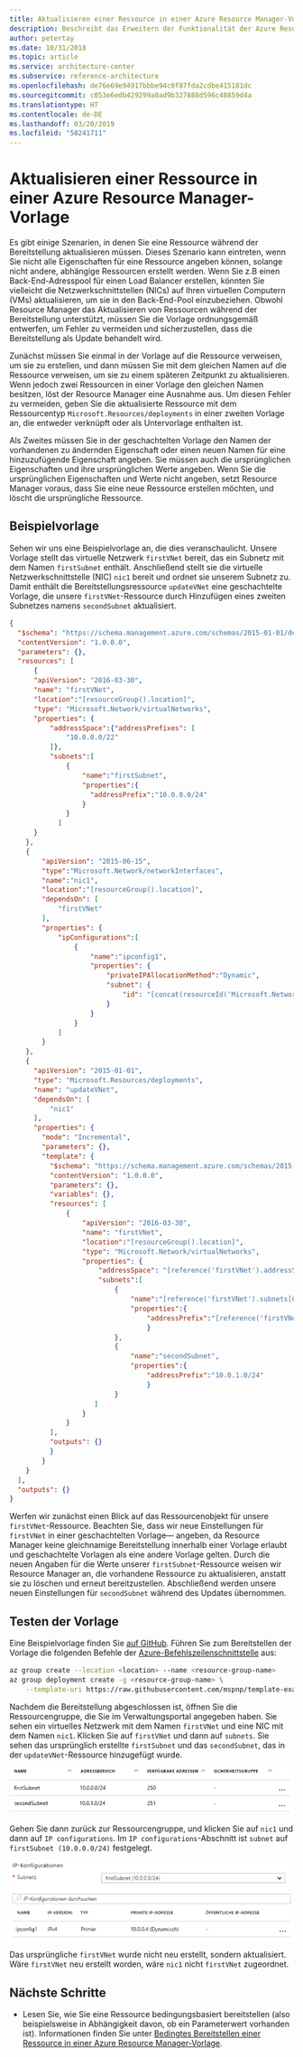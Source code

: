 ```yaml
---
title: Aktualisieren einer Ressource in einer Azure Resource Manager-Vorlage
description: Beschreibt das Erweitern der Funktionalität der Azure Resource Manager-Vorlagen zur Aktualisierung einer Ressource.
author: petertay
ms.date: 10/31/2018
ms.topic: article
ms.service: architecture-center
ms.subservice: reference-architecture
ms.openlocfilehash: de76e69e94917bbbe94c0f87fda2cdbe415181dc
ms.sourcegitcommit: c053e6edb429299a0ad9b327888d596c48859d4a
ms.translationtype: HT
ms.contentlocale: de-DE
ms.lasthandoff: 03/20/2019
ms.locfileid: "58241711"
---
```

# <a name="update-a-resource-in-an-azure-resource-manager-template"></a>Aktualisieren einer Ressource in einer Azure Resource Manager-Vorlage

Es gibt einige Szenarien, in denen Sie eine Ressource während der Bereitstellung aktualisieren müssen. Dieses Szenario kann eintreten, wenn Sie nicht alle Eigenschaften für eine Ressource angeben können, solange nicht andere, abhängige Ressourcen erstellt werden. Wenn Sie z.B einen Back-End-Adresspool für einen Load Balancer erstellen, könnten Sie vielleicht die Netzwerkschnittstellen (NICs) auf Ihren virtuellen Computern (VMs) aktualisieren, um sie in den Back-End-Pool einzubeziehen. Obwohl Resource Manager das Aktualisieren von Ressourcen während der Bereitstellung unterstützt, müssen Sie die Vorlage ordnungsgemäß entwerfen, um Fehler zu vermeiden und sicherzustellen, dass die Bereitstellung als Update behandelt wird.

Zunächst müssen Sie einmal in der Vorlage auf die Ressource verweisen, um sie zu erstellen, und dann müssen Sie mit dem gleichen Namen auf die Ressource verweisen, um sie zu einem späteren Zeitpunkt zu aktualisieren. Wenn jedoch zwei Ressourcen in einer Vorlage den gleichen Namen besitzen, löst der Resource Manager eine Ausnahme aus. Um diesen Fehler zu vermeiden, geben Sie die aktualisierte Ressource mit dem Ressourcentyp `Microsoft.Resources/deployments` in einer zweiten Vorlage an, die entweder verknüpft oder als Untervorlage enthalten ist.

Als Zweites müssen Sie in der geschachtelten Vorlage den Namen der vorhandenen zu ändernden Eigenschaft oder einen neuen Namen für eine hinzuzufügende Eigenschaft angeben. Sie müssen auch die ursprünglichen Eigenschaften und ihre ursprünglichen Werte angeben. Wenn Sie die ursprünglichen Eigenschaften und Werte nicht angeben, setzt Resource Manager voraus, dass Sie eine neue Ressource erstellen möchten, und löscht die ursprüngliche Ressource.

## <a name="example-template"></a>Beispielvorlage

Sehen wir uns eine Beispielvorlage an, die dies veranschaulicht. Unsere Vorlage stellt das virtuelle Netzwerk `firstVNet` bereit, das ein Subnetz mit dem Namen `firstSubnet` enthält. Anschließend stellt sie die virtuelle Netzwerkschnittstelle (NIC) `nic1` bereit und ordnet sie unserem Subnetz zu. Damit enthält die Bereitstellungsressource `updateVNet` eine geschachtelte Vorlage, die unsere `firstVNet`-Ressource durch Hinzufügen eines zweiten Subnetzes namens `secondSubnet` aktualisiert.

```json
{
  "$schema": "https://schema.management.azure.com/schemas/2015-01-01/deploymentTemplate.json#",
  "contentVersion": "1.0.0.0",
  "parameters": {},
  "resources": [
      {
      "apiVersion": "2016-03-30",
      "name": "firstVNet",
      "location":"[resourceGroup().location]",
      "type": "Microsoft.Network/virtualNetworks",
      "properties": {
          "addressSpace":{"addressPrefixes": [
              "10.0.0.0/22"
          ]},
          "subnets":[
              {
                  "name":"firstSubnet",
                  "properties":{
                    "addressPrefix":"10.0.0.0/24"
                  }
              }
            ]
      }
    },
    {
        "apiVersion": "2015-06-15",
        "type":"Microsoft.Network/networkInterfaces",
        "name":"nic1",
        "location":"[resourceGroup().location]",
        "dependsOn": [
            "firstVNet"
        ],
        "properties": {
            "ipConfigurations":[
                {
                    "name":"ipconfig1",
                    "properties": {
                        "privateIPAllocationMethod":"Dynamic",
                        "subnet": {
                            "id": "[concat(resourceId('Microsoft.Network/virtualNetworks','firstVNet'),'/subnets/firstSubnet')]"
                        }
                    }
                }
            ]
        }
    },
    {
      "apiVersion": "2015-01-01",
      "type": "Microsoft.Resources/deployments",
      "name": "updateVNet",
      "dependsOn": [
          "nic1"
      ],
      "properties": {
        "mode": "Incremental",
        "parameters": {},
        "template": {
          "$schema": "https://schema.management.azure.com/schemas/2015-01-01/deploymentTemplate.json#",
          "contentVersion": "1.0.0.0",
          "parameters": {},
          "variables": {},
          "resources": [
              {
                  "apiVersion": "2016-03-30",
                  "name": "firstVNet",
                  "location":"[resourceGroup().location]",
                  "type": "Microsoft.Network/virtualNetworks",
                  "properties": {
                      "addressSpace": "[reference('firstVNet').addressSpace]",
                      "subnets":[
                          {
                              "name":"[reference('firstVNet').subnets[0].name]",
                              "properties":{
                                  "addressPrefix":"[reference('firstVNet').subnets[0].properties.addressPrefix]"
                                  }
                          },
                          {
                              "name":"secondSubnet",
                              "properties":{
                                  "addressPrefix":"10.0.1.0/24"
                                  }
                          }
                     ]
                  }
              }
          ],
          "outputs": {}
          }
        }
    }
  ],
  "outputs": {}
}
```

Werfen wir zunächst einen Blick auf das Ressourcenobjekt für unsere `firstVNet`-Ressource. Beachten Sie, dass wir neue Einstellungen für `firstVNet` in einer geschachtelten Vorlage&mdash; angeben, da Resource Manager keine gleichnamige Bereitstellung innerhalb einer Vorlage erlaubt und geschachtelte Vorlagen als eine andere Vorlage gelten. Durch die neuen Angaben für die Werte unserer `firstSubnet`-Ressource weisen wir Resource Manager an, die vorhandene Ressource zu aktualisieren, anstatt sie zu löschen und erneut bereitzustellen. Abschließend werden unsere neuen Einstellungen für `secondSubnet` während des Updates übernommen.

## <a name="try-the-template"></a>Testen der Vorlage

Eine Beispielvorlage finden Sie [auf GitHub][github]. Führen Sie zum Bereitstellen der Vorlage die folgenden Befehle der [Azure-Befehlszeilenschnittstelle][cli] aus:

```bash
az group create --location <location> --name <resource-group-name>
az group deployment create -g <resource-group-name> \
    --template-uri https://raw.githubusercontent.com/mspnp/template-examples/master/example1-update/deploy.json
```

Nachdem die Bereitstellung abgeschlossen ist, öffnen Sie die Ressourcengruppe, die Sie im Verwaltungsportal angegeben haben. Sie sehen ein virtuelles Netzwerk mit dem Namen `firstVNet` und eine NIC mit dem Namen `nic1`. Klicken Sie auf `firstVNet` und dann auf `subnets`. Sie sehen das ursprünglich erstellte `firstSubnet` und das `secondSubnet`, das in der `updateVNet`-Ressource hinzugefügt wurde.

![Ursprüngliches Subnetz und aktualisiertes Subnetz](../_images/firstVNet-subnets.png)

Gehen Sie dann zurück zur Ressourcengruppe, und klicken Sie auf `nic1` und dann auf `IP configurations`. Im `IP configurations`-Abschnitt ist `subnet` auf `firstSubnet (10.0.0.0/24)` festgelegt.

![IP-Konfigurationseinstellungen für nic1](../_images/nic1-ipconfigurations.png)

Das ursprüngliche `firstVNet` wurde nicht neu erstellt, sondern aktualisiert. Wäre `firstVNet` neu erstellt worden, wäre `nic1` nicht `firstVNet` zugeordnet.

## <a name="next-steps"></a>Nächste Schritte

* Lesen Sie, wie Sie eine Ressource bedingungsbasiert bereitstellen (also beispielsweise in Abhängigkeit davon, ob ein Parameterwert vorhanden ist). Informationen finden Sie unter [Bedingtes Bereitstellen einer Ressource in einer Azure Resource Manager-Vorlage](./conditional-deploy.md).

[cli]: /cli/azure/?view=azure-cli-latest
[github]: https://github.com/mspnp/template-examples
